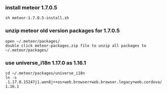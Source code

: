 ### install meteor 1.7.0.5
```
sh meteor-1.7.0.5-install.sh
```

### unzip meteor old version packages for 1.7.0.5
```
open ~/.meteor/packages/
double click meteor-packages.zip file to unzip all packages to ~/.meteor/packages/
```

### use universe_i18n 1.17.0 as 1.16.1
```
cd ~/.meteor/packages/universe_i18n
ln -s .1.17.0.15247j1.wen8j++os+web.browser+web.browser.legacy+web.cordova/ 1.16.1
```
